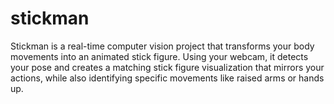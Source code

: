 # stickman
Stickman is a real-time computer vision project that transforms your body movements into an animated stick figure. Using your webcam, it detects your pose and creates a matching stick figure visualization that mirrors your actions, while also identifying specific movements like raised arms or hands up.
